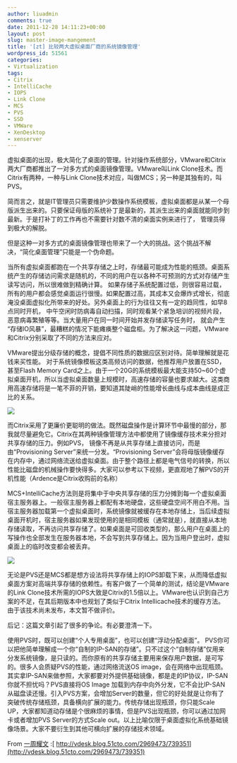 ```yaml
---
author: liuadmin
comments: true
date: 2011-12-28 14:11:23+00:00
layout: post
slug: master-image-mangement
title: '[zt] 比较两大虚拟桌面厂商的系统镜像管理'
wordpress_id: 51561
categories:
- Virtualization
tags:
- Citrix
- IntelliCache
- IOPS
- Link Clone
- MCS
- PVS
- SSD
- VMWare
- XenDesktop
- xenserver
---
```


虚拟桌面的出现，极大简化了桌面的管理。针对操作系统部分，VMware和Citrix两大厂商都推出了一对多方式的桌面镜像管理。VMware叫Link Clone技术。而Citrix有两种，一种与Link Clone技术对应，叫做MCS；另一种是其独有的，叫PVS。




简而言之，就是IT管理员只需要维护少数操作系统模板，虚拟桌面都是从某一个母版派生出来的。只要保证母版的系统补丁是最新的，其派生出来的桌面就能同步到最新。于是打补丁的工作再也不需要针对数不清的桌面实例来进行了， 管理员得到极大的解脱。







但是这种一对多方式的桌面镜像管理也带来了一个大的挑战。这个挑战不解决，“简化桌面管理”只能是一个伪命题。







当所有虚拟桌面都跑在一个共享存储之上时，存储最可能成为性能的瓶颈。桌面系统产生的存储访问需求是随机的，不同的用户在以各种不可预测的方式对存储产生读写访问，所以很难做到精确计算。 如果存储子系统配置过低，则很容易过载，所有的用户都会感觉桌面运行很慢。如果配置过高，其成本又会爆炸式增长，彻底淹没桌面虚拟化所带来的好处。另外桌面上的行为往往又有一定的趋同性，如早8点同时开机， 中午空闲时防病毒自动扫描，同时观看某个紧急培训的视频片段，恶意病毒繁殖等等。当大量用户在同一时间开始并发存储读写任务时， 就会产生 “存储IO风暴”，最糟糕的情况下能瘫痪整个磁盘柜。为了解决这一问题，VMware和Citrix分别采取了不同的方法来应对。







VMware提出分级存储的概念，提倡不同性质的数据应区别对待。简单理解就是花钱来买性能。 对于系统镜像模板这类高频访问的数据，他推荐用户放置在SSD，甚至Flash Memory Card之上。由于一个20G的系统模板最大能支持50~60个虚拟桌面开机，所以当虚拟桌面数量上规模时，高速存储的容量也要求越大。这类商用高速存储将是一笔不菲的开销，要知道其陡峭的性能增长曲线与成本曲线是成正比的关系。


[![](http://img1.51cto.com/attachment/201112/174153343.jpg)](http://img1.51cto.com/attachment/201112/174153343.jpg)

而Citrix采用了更廉价更聪明的做法。既然磁盘操作是计算环节中最慢的部分，那我就尽量避免它。Citrix在其两种镜像管理方法中都使用了镜像缓存技术来分担对共享存储的压力。例如PVS， 镜像不再是从共享存储上直接访问，而是由“Provisioning Server”来统一分发。“Provisioning Server”会将母版镜像缓存在内存中，通过网络流送给虚拟桌面。由于整个路径上都是电气信号的转换，所以性能比磁盘的机械操作要快得多。大家可以参考以下视频，更直观地了解PVS的开机性能（Ardence是Citrix收购前的名称）









MCS+IntelliCache方法则是将集中于中央共享存储的压力分摊到每一个虚拟桌面宿主服务器上。一般宿主服务器上都配有本地硬盘，这些硬盘空间不用白不用。当宿主服务器加载第一个虚拟桌面时，系统镜像就被缓存在本地存储上，当后续虚拟桌面开机时，宿主服务器如果发现使用的是相同模板（通常就是），就直接从本地存储读取，不再访问共享存储了。如果桌面是可回收类型的，那么用户在桌面上的写操作也全部发生在服务器本地，不会写到共享存储上。因为当用户登出时，虚拟桌面上的临时改变都会被丢弃。

[![](http://img1.51cto.com/attachment/201112/175224748.jpg)](http://img1.51cto.com/attachment/201112/175224748.jpg)











无论是PVS还是MCS都是想方设法将共享存储上的IOPS卸载下来，从而降低虚拟桌面方案对高端共享存储的依赖性。有客户做了一个简单的测试，结论是VMware的Link Clone技术所需的IOPS大致是Citrix的1.5倍以上。VMware也认识到自己方案的不足，在其后期版本中也规划了类似于Citrix Intellicache技术的缓存方法。由于该技术尚未发布，本文暂不做评价。








后记：这篇文章引起了很多的争论。有必要澄清一下。

使用PVS时，既可以创建“个人专用桌面”，也可以创建“浮动分配桌面”。 PVS你可以把他简单理解成一个你“自制的IP-SAN的存储”。只不过这个“自制存储”仅用来分发系统镜像，是只读的。而你原有的共享存储主要用来保存用户数据，是可写的。很多人会质疑PVS的性能，通过网络流送OS image，会在网络中出现瓶颈。其实拿IP-SAN来做参照，大家都要对外提供基础镜像，都是走的IP协议，IP-SAN你就不担忧吗？PVS直接将OS Image 加载到内存中向外分发，它不会比IP-SAN从磁盘读还慢。引入PVS方案，会增加Server的数量，但它的好处就是让你有了突破传统存储瓶颈，具备横向扩展的能力。传统存储出现瓶颈，你只能Scale UP，大家都知道动存储是个很麻烦的事情，但是PVS出现瓶颈，你可以通过加网卡或者增加PVS Server的方式Scale out。以上比喻仅限于桌面虚拟化系统基础镜像场景。大家不要衍生到其他可横向扩展的存储技术领域。

From [一周耀文](http://vdesk.blog.51cto.com/) :[ http://vdesk.blog.51cto.com/2969473/739351](http://vdesk.blog.51cto.com/2969473/739351)


